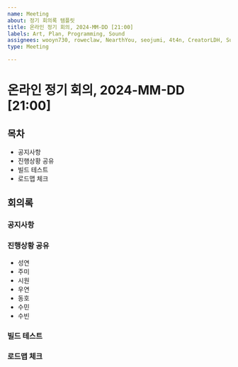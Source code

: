 ```yaml
---
name: Meeting
about: 정기 회의록 템플릿
title: 온라인 정기 회의, 2024-MM-DD [21:00]
labels: Art, Plan, Programming, Sound
assignees: wooyn730, roweclaw, NearthYou, seojumi, 4t4n, CreatorLDH, Sumindd, Songkihwa
type: Meeting

---
```


# 온라인 정기 회의, 2024-MM-DD [21:00]

## 목차
- 공지사항
- 진행상황 공유
- 빌드 테스트
- 로드맵 체크

## 회의록

### 공지사항

### 진행상황 공유
- 성연
- 주미
- 시원
- 우연
- 동호
- 수민
- 수빈

### 빌드 테스트

### 로드맵 체크
